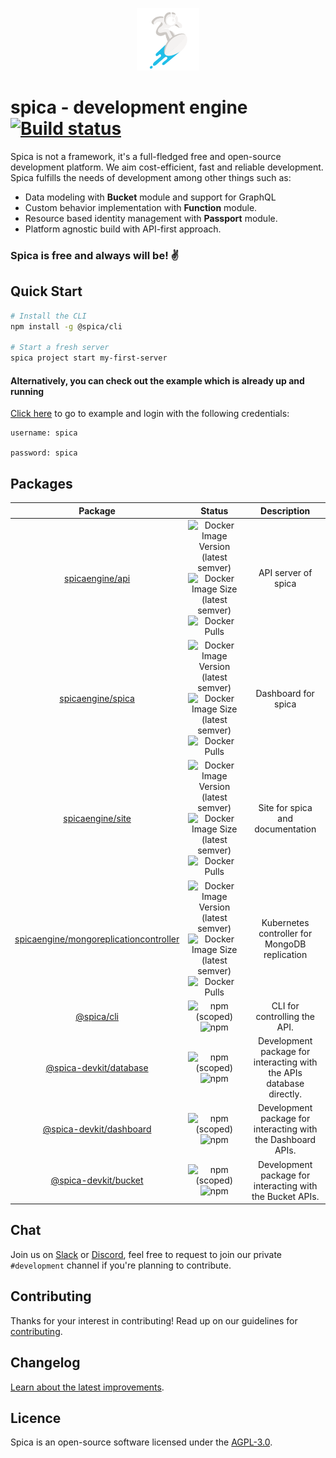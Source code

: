 <p align="center">
  <img height="100px" src="stacks/spica/assets/astro-composer.svg">
</p>

# spica - development engine [![Build status](https://badge.buildkite.com/231efc3a5086b0db36206b21f04ee665939ca9186505894312.svg?style=square)](https://buildkite.com/spica/default)

Spica is not a framework, it's a full-fledged free and open-source development platform. We aim cost-efficient, fast and reliable development. Spica fulfills the needs of development among other things such as:

- Data modeling with **Bucket** module and support for GraphQL
- Custom behavior implementation with **Function** module.
- Resource based identity management with **Passport** module.
- Platform agnostic build with API-first approach.

### Spica is free and always will be! :v:

## Quick Start

```bash
# Install the CLI
npm install -g @spica/cli

# Start a fresh server
spica project start my-first-server
```

#### Alternatively, you can check out the example which is already up and running

[Click here](https://example.spicaengine.com/spica) to go to example and login with the following credentials:

```
username: spica

password: spica
```

## Packages

|                                                  Package                                                  |                                                                                                                                                                                                  Status                                                                                                                                                                                                   |                             Description                              |
| :-------------------------------------------------------------------------------------------------------: | :-------------------------------------------------------------------------------------------------------------------------------------------------------------------------------------------------------------------------------------------------------------------------------------------------------------------------------------------------------------------------------------------------------: | :------------------------------------------------------------------: |
|                        [spicaengine/api](https://hub.docker.com/r/spicaengine/api)                        |                      ![Docker Image Version (latest semver)](https://img.shields.io/docker/v/spicaengine/api?sort=semver&label=version&color=blue) ![Docker Image Size (latest semver)](https://img.shields.io/docker/image-size/spicaengine/api?sort=semver&label=size&color=blue) ![Docker Pulls](https://img.shields.io/docker/pulls/spicaengine/api?label=downloads&color=blue)                       |                         API server of spica                          |
|                      [spicaengine/spica](https://hub.docker.com/r/spicaengine/spica)                      |                   ![Docker Image Version (latest semver)](https://img.shields.io/docker/v/spicaengine/spica?sort=semver&label=version&color=blue) ![Docker Image Size (latest semver)](https://img.shields.io/docker/image-size/spicaengine/spica?sort=semver&label=size&color=blue) ![Docker Pulls](https://img.shields.io/docker/pulls/spicaengine/spica?label=downloads&color=blue)                    |                         Dashboard for spica                          |
|                       [spicaengine/site](https://hub.docker.com/r/spicaengine/site)                       |                     ![Docker Image Version (latest semver)](https://img.shields.io/docker/v/spicaengine/site?sort=semver&label=version&color=blue) ![Docker Image Size (latest semver)](https://img.shields.io/docker/image-size/spicaengine/site?sort=semver&label=size&color=blue) ![Docker Pulls](https://img.shields.io/docker/pulls/spicaengine/site?label=downloads&color=blue)                     |                   Site for spica and documentation                   |
| [spicaengine/mongoreplicationcontroller](https://hub.docker.com/r/spicaengine/mongoreplicationcontroller) | ![Docker Image Version (latest semver)](https://img.shields.io/docker/v/spicaengine/mongoreplicationcontroller?sort=semver&label=version&color=blue) ![Docker Image Size (latest semver)](https://img.shields.io/docker/image-size/spicaengine/initcontainer?sort=semver&label=size&color=blue) ![Docker Pulls](https://img.shields.io/docker/pulls/spicaengine/initcontainer?label=downloads&color=blue) |            Kubernetes controller for MongoDB replication             |
|                          [@spica/cli](https://www.npmjs.com/package/@spica/cli)                           |                                                                                                                               ![npm (scoped)](https://img.shields.io/npm/v/@spica/cli?label=version&color=blue) ![npm](https://img.shields.io/npm/dm/@spica/cli?color=blue)                                                                                                                               |                     CLI for controlling the API.                     |
|              [@spica-devkit/database](https://www.npmjs.com/package/@spica-devkit/database)               |                                                                                                                   ![npm (scoped)](https://img.shields.io/npm/v/@spica-devkit/database?label=version&color=blue) ![npm](https://img.shields.io/npm/dm/@spica-devkit/database?color=blue)                                                                                                                   | Development package for interacting with the APIs database directly. |
|             [@spica-devkit/dashboard](https://www.npmjs.com/package/@spica-devkit/dashboard)              |                                                                                                                  ![npm (scoped)](https://img.shields.io/npm/v/@spica-devkit/dashboard?label=version&color=blue) ![npm](https://img.shields.io/npm/dm/@spica-devkit/dashboard?color=blue)                                                                                                                  |     Development package for interacting with the Dashboard APIs.     |
|                [@spica-devkit/bucket](https://www.npmjs.com/package/@spica-devkit/bucket)                 |                                                                                                                     ![npm (scoped)](https://img.shields.io/npm/v/@spica-devkit/bucket?label=version&color=blue) ![npm](https://img.shields.io/npm/dm/@spica-devkit/bucket?color=blue)                                                                                                                     |      Development package for interacting with the Bucket APIs.       |

## Chat

Join us on [Slack][slack] or [Discord][discord], feel free to request to join our private `#development` channel if you're planning to contribute.

## Contributing

Thanks for your interest in contributing! Read up on our guidelines for [contributing](https://github.com/spica-engine/spica/blob/master/CONTRIBUTING.md).

## Changelog

[Learn about the latest improvements][changelog].

## Licence

Spica is an open-source software licensed under the [AGPL-3.0][licence].

[slack]: https://join.slack.com/t/spica-engine/shared_invite/enQtNzYzMDE3NjQ2MTkyLTA3MTg4ZTViZGI0MThiYzdhNTYxMTQxNjcwYzRjZTJhZDE4YWFhOGU5NmUzMGZiYjlmOWY2NDg5OTUxZjM2NDM
[discord]: https://discord.gg/HJTrRMH
[changelog]: https://github.com/spica-engine/spica/blob/master/CHANGELOG.md
[licence]: https://opensource.org/licenses/AGPL-3.0
